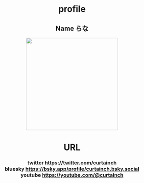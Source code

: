 <h1 align="center">profile</h1>
<h2 align="center">Name らな</h2>
<p align="center"><img src="https://github.com/curtainch/website/assets/57213007/a3c2cb98-1569-4b86-b116-42cacee9159f" width="300"></img></p>
<h1 align="center">URL</h1>
<h3 align="center">
twitter <a href="https://twitter.com/curtainch" target="_blank">https://twitter.com/curtainch<br></a>
bluesky <a href="https://bsky.app/profile/curtainch.bsky.social" target="_blank">https://bsky.app/profile/curtainch.bsky.social<br></a>
youtube <a href="https://youtube.com/@curtainch" target="_blank">https://youtube.com/@curtainch<br></a>
</h3>
